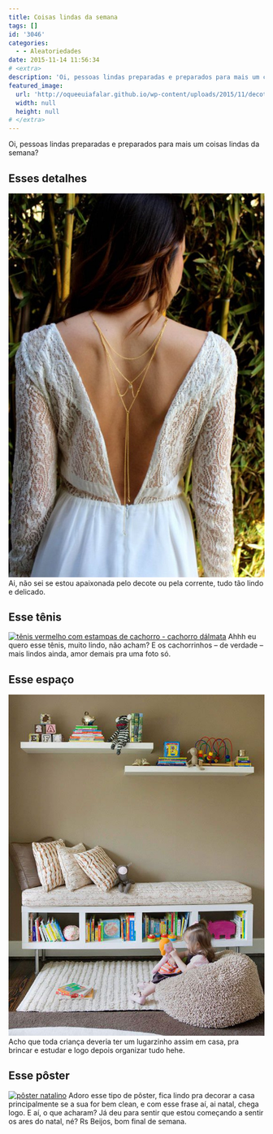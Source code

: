 ```yaml
---
title: Coisas lindas da semana
tags: []
id: '3046'
categories:
  - - Aleatoriedades
date: 2015-11-14 11:56:34
# <extra>
description: 'Oi, pessoas lindas preparadas e preparados para mais um coisas lindas da semana? Esses detalhes Ai, não sei se estou apaixonada pelo decote ou pela corrente, tudo tão lindo e delicado. Esse tênis Ahhh eu quero esse tênis, muito lindo, não acham? E os cachorrinhos – de verdade – mais lindos ainda, amor demais pra uma foto só. Esse espaço  Acho que toda criança deveria ter um lugarzinho assim em casa, pra brincar e estudar e logo depois organizar tudo hehe. Esse pôster  Adoro esse tipo de pôster, fica lindo pra decorar a casa principalmente se a sua for bem clean, e com esse frase aí, ai natal, chega logo. E aí, o que acharam? Já deu para sentir que estou começando a sentir os ares do natal, né? Rs Beijos, bom final de semana.'
featured_image: 
  url: 'http://oqueeuiafalar.github.io/wp-content/uploads/2015/11/decotes-nas-costas-com-corrente-683x1024.jpg'
  width: null
  height: null
# </extra>
---
```


Oi, pessoas lindas preparadas e preparados para mais um coisas lindas da semana?

## Esses detalhes

[![decotes nas costas - corrente de costas](/wp-content/uploads/2015/11/decotes-nas-costas-com-corrente-683x1024.jpg)](/wp-content/uploads/2015/11/decotes-nas-costas-com-corrente.jpg) Ai, não sei se estou apaixonada pelo decote ou pela corrente, tudo tão lindo e delicado.

## Esse tênis

[![tênis vermelho com estampas de cachorro - cachorro dálmata](/wp-content/uploads/2015/11/tênis-com-estampa-de-cachorrinhos-681x1024.jpg)](/wp-content/uploads/2015/11/tênis-com-estampa-de-cachorrinhos.jpg) Ahhh eu quero esse tênis, muito lindo, não acham? E os cachorrinhos – de verdade – mais lindos ainda, amor demais pra uma foto só.

## Esse espaço

[![sala de leitura e brinquedos - sala para crianças ](/wp-content/uploads/2015/11/sala-de-brinquedos.jpg)](/wp-content/uploads/2015/11/sala-de-brinquedos.jpg) Acho que toda criança deveria ter um lugarzinho assim em casa, pra brincar e estudar e logo depois organizar tudo hehe.

## Esse pôster

[![pôster natalino ](/wp-content/uploads/2015/11/pôster-de-natal.jpg)](/wp-content/uploads/2015/11/pôster-de-natal.jpg) Adoro esse tipo de pôster, fica lindo pra decorar a casa principalmente se a sua for bem clean, e com esse frase aí, ai natal, chega logo. E aí, o que acharam? Já deu para sentir que estou começando a sentir os ares do natal, né? Rs Beijos, bom final de semana.
